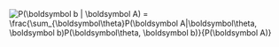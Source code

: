 <img src="https://latex.codecogs.com/gif.latex?P(\boldsymbol&space;b&space;|&space;\boldsymbol&space;A)&space;=&space;\frac{\sum_{\boldsymbol\theta}P(\boldsymbol&space;A|\boldsymbol\theta,&space;\boldsymbol&space;b)P(\boldsymbol\theta,&space;\boldsymbol&space;b)}{P(\boldsymbol&space;A)}" title="P(\boldsymbol b | \boldsymbol A) = \frac{\sum_{\boldsymbol\theta}P(\boldsymbol A|\boldsymbol\theta, \boldsymbol b)P(\boldsymbol\theta, \boldsymbol b)}{P(\boldsymbol A)}">
